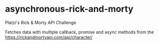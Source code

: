 # asynchronous-rick-and-morty

Platzi's Rick & Morty API Challenge

Fetches data with multiple callback, promise and async methods from the https://rickandmortyapi.com/api/character/
